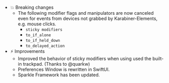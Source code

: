 -   💥 Breaking changes
    -   The following modifier flags and manipulators are now canceled even for events from devices not grabbed by Karabiner-Elements, e.g. mouse clicks.
        -   `sticky modifiers`
        -   `to_if_alone`
        -   `to_if_held_down`
        -   `to_delayed_action`
-   ⚡️ Improvements
    -   Improved the behavior of sticky modifiers when using used the built-in trackpad. (Thanks to @quarkw)
    -   Preferences Window is rewritten in SwiftUI.
    -   Sparkle Framework has been updated.
